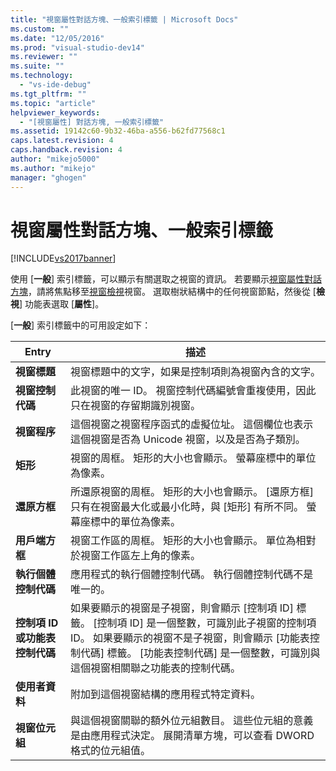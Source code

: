 ```yaml
---
title: "視窗屬性對話方塊、一般索引標籤 | Microsoft Docs"
ms.custom: ""
ms.date: "12/05/2016"
ms.prod: "visual-studio-dev14"
ms.reviewer: ""
ms.suite: ""
ms.technology: 
  - "vs-ide-debug"
ms.tgt_pltfrm: ""
ms.topic: "article"
helpviewer_keywords: 
  - "[視窗屬性] 對話方塊, 一般索引標籤"
ms.assetid: 19142c60-9b32-46ba-a556-b62fd77568c1
caps.latest.revision: 4
caps.handback.revision: 4
author: "mikejo5000"
ms.author: "mikejo"
manager: "ghogen"
---
```

# 視窗屬性對話方塊、一般索引標籤
[!INCLUDE[vs2017banner](../code-quality/includes/vs2017banner.md)]

使用 \[**一般**\] 索引標籤，可以顯示有關選取之視窗的資訊。  若要顯示[視窗屬性對話方塊](../debugger/window-properties-dialog-box.md)，請將焦點移至[視窗檢視](../debugger/windows-view.md)視窗。  選取樹狀結構中的任何視窗節點，然後從 \[**檢視**\] 功能表選取 \[**屬性**\]。  
  
 \[**一般**\] 索引標籤中的可用設定如下：  
  
|Entry|描述|  
|-----------|--------|  
|**視窗標題**|視窗標題中的文字，如果是控制項則為視窗內含的文字。|  
|**視窗控制代碼**|此視窗的唯一 ID。  視窗控制代碼編號會重複使用，因此只在視窗的存留期識別視窗。|  
|**視窗程序**|這個視窗之視窗程序函式的虛擬位址。  這個欄位也表示這個視窗是否為 Unicode 視窗，以及是否為子類別。|  
|**矩形**|視窗的周框。  矩形的大小也會顯示。  螢幕座標中的單位為像素。|  
|**還原方框**|所還原視窗的周框。  矩形的大小也會顯示。  \[還原方框\] 只有在視窗最大化或最小化時，與 \[矩形\] 有所不同。  螢幕座標中的單位為像素。|  
|**用戶端方框**|視窗工作區的周框。  矩形的大小也會顯示。  單位為相對於視窗工作區左上角的像素。|  
|**執行個體控制代碼**|應用程式的執行個體控制代碼。  執行個體控制代碼不是唯一的。|  
|**控制項 ID 或功能表控制代碼**|如果要顯示的視窗是子視窗，則會顯示 \[控制項 ID\] 標籤。  \[控制項 ID\] 是一個整數，可識別此子視窗的控制項 ID。  如果要顯示的視窗不是子視窗，則會顯示 \[功能表控制代碼\] 標籤。  \[功能表控制代碼\] 是一個整數，可識別與這個視窗相關聯之功能表的控制代碼。|  
|**使用者資料**|附加到這個視窗結構的應用程式特定資料。|  
|**視窗位元組**|與這個視窗關聯的額外位元組數目。  這些位元組的意義是由應用程式決定。  展開清單方塊，可以查看 DWORD 格式的位元組值。|